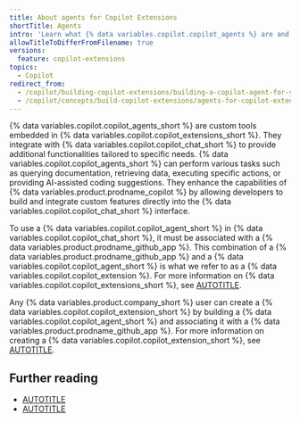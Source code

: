 ```yaml
---
title: About agents for Copilot Extensions
shortTitle: Agents
intro: 'Learn what {% data variables.copilot.copilot_agents %} are and how they can enhance your {% data variables.copilot.copilot_chat %} experience.'
allowTitleToDifferFromFilename: true
versions:
  feature: copilot-extensions
topics:
  - Copilot
redirect_from:
  - /copilot/building-copilot-extensions/building-a-copilot-agent-for-your-copilot-extension/about-copilot-agents
  - /copilot/concepts/build-copilot-extensions/agents-for-copilot-extensions
---
```


{% data variables.copilot.copilot_agents_short %} are custom tools embedded in {% data variables.copilot.copilot_extensions_short %}. They integrate with {% data variables.copilot.copilot_chat_short %} to provide additional functionalities tailored to specific needs. {% data variables.copilot.copilot_agents_short %} can perform various tasks such as querying documentation, retrieving data, executing specific actions, or providing AI-assisted coding suggestions. They enhance the capabilities of {% data variables.product.prodname_copilot %} by allowing developers to build and integrate custom features directly into the {% data variables.copilot.copilot_chat_short %} interface.

To use a {% data variables.copilot.copilot_agent_short %} in {% data variables.copilot.copilot_chat_short %}, it must be associated with a {% data variables.product.prodname_github_app %}. This combination of a {% data variables.product.prodname_github_app %} and a {% data variables.copilot.copilot_agent_short %} is what we refer to as a {% data variables.copilot.copilot_extension %}. For more information on {% data variables.copilot.copilot_extensions_short %}, see [AUTOTITLE](/copilot/concepts/copilot-extensions/about-copilot-extensions).

Any {% data variables.product.company_short %} user can create a {% data variables.copilot.copilot_extension_short %} by building a {% data variables.copilot.copilot_agent_short %} and associating it with a {% data variables.product.prodname_github_app %}. For more information on creating a {% data variables.copilot.copilot_extension_short %}, see [AUTOTITLE](/copilot/building-copilot-extensions/setting-up-copilot-extensions).

## Further reading

* [AUTOTITLE](/copilot/building-copilot-extensions/building-a-copilot-agent-for-your-copilot-extension/configuring-your-copilot-agent-to-communicate-with-the-copilot-platform)
* [AUTOTITLE](/copilot/building-copilot-extensions/building-a-copilot-agent-for-your-copilot-extension/configuring-your-copilot-agent-to-communicate-with-github)
